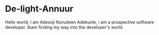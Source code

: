 # De-light-Annuur

Hello world,
I am Adesoji Nurudeen Adekunle, i am a prospective software developer.
Ibam finding my way into the developer's world
